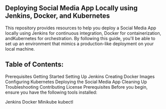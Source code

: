 ## Deploying Social Media App Locally using Jenkins, Docker, and Kubernetes

This repository provides resources to help you deploy a Social Media App locally using Jenkins for continuous integration, Docker for containerization, andKubernetes for orchestration. By following this guide, you'll be able to set up an environment that mimics a production-like deployment on your local machine.

## Table of Contents:

Prerequisites
Getting Started
Setting Up Jenkins
Creating Docker Images
Configuring Kubernetes
Deploying the Social Media App
Cleaning Up
Troubleshooting
Contributing
License
Prerequisites
Before you begin, ensure you have the following tools installed:

Jenkins
Docker
Minikube
kubectl
